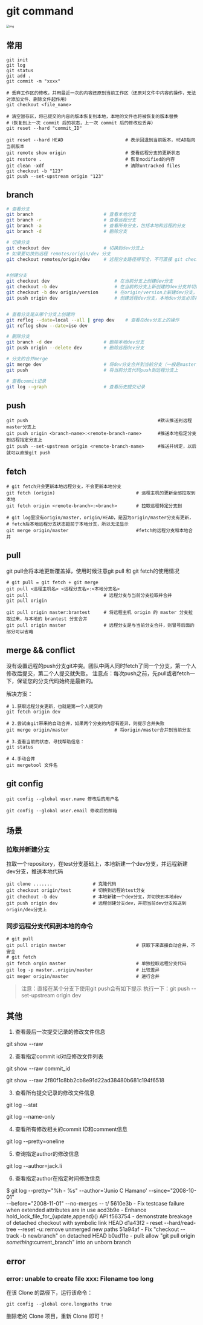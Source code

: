 # git command

<img src="https://images-1318119468.cos.ap-shanghai.myqcloud.com/mytyproa011500266295799.jpg" alt="img" style="zoom: 50%;" />



## 常用

```shell
git init
git log
git status
git add .
git commit -m "xxxx"
```

```shell
# 丢弃工作区的修改，并用最近一次的内容还原到当前工作区（还原对文件中内容的操作，无法对添加文件、删除文件起作用）
git checkout <file_name>

# 清空暂存区，将已提交的内容的版本恢复到本地，本地的文件也将被恢复的版本替换
#（恢复到上一次 commit 后的状态，上一次 commit 后的修改也丢弃）
git reset --hard "commit_ID"

git reset --hard HEAD 						# 表示回退到当前版本，HEAD指向当前版本
git remote show origin						# 查看远程分支的更新状态
git restore .								# 恢复modified的内容
git clean -xdf								# 清除untracked files
git checkout -b "123"
git push --set-upstream origin "123"
```



## branch

```sh
# 查看分支
git branch 							# 查看本地分支
git branch -r 						# 查看远程分支
git branch -a 						# 查看所有分支，包括本地和远程的分支
git branch -d						# 删除分支

# 切换分支
git checkout dev 					# 切换到dev分支上
# 如果要切换到远程 remotes/origin/dev 分支
git checkout remotes/origin/dev		# 远程分支路径得写全，不可直接 git checkout origin/dev	


#创建分支
git checkout dev						# 在当前分支上创建dev分支
git checkout -b dev						# 在当前的分支上新创建的dev分支并切换到新的创建的dev分支上
git checkout -b dev origin/version		# 在origin/version上新建dev分支，并切换到dev分支上
git push origin dev						# 创建远程dev分支，本地dev分支必须存在


# 查看分支是从哪个分支上创建的
git reflog --date=local --all | grep dev	# 查看在dev分支上的操作
git reflog show --date=iso dev

# 删除分支
git branch -d dev					# 删除本地dev分支
git push origin --delete dev		# 删除远程dev分支

# 分支的合并merge
git merge dev						# 将dev分支合并到当前分支（一般是master主分支）or	
git push							# 将当前分支代码push到远程分支上

# 查看commit记录
git log --graph						# 查看历史提交记录
```



## push

```shell
git push												#默认推送到远程master分支上
git push origin <branch-name>:<remote-branch-name>		#推送本地指定分支到远程指定分支上
git push --set-upstream origin <remote-branch-name>		#推送并绑定，以后就可以直接git push
```



## fetch

```shell
# git fetch只会更新本地远程分支，不会更新本地分支
git fetch (origin)								# 远程主机的更新全部拉取到本地
git fetch origin <remote-branch>:<branch>		# 拉取远程特定分支到

# git log里没有origin/master，origin/HEAD，是因为origin/master分支有更新，
# fetch后本地远程分支状态超前于本地分支，所以无法显示
git merge origin/master							#fetch的远程分支和本地合并
```



## pull

git pull会将本地更新覆盖掉，使用时候注意git pull 和 git fetch的使用情况

```shell
# git pull = git fetch + git merge
git pull <远程主机名> <远程分支名>:<本地分支名>
git pull							# 远程分支与当前分支拉取并合并
git pull origin			

git pull origin master:brantest		# 将远程主机 origin 的 master 分支拉取过来，与本地的 brantest 分支合并
git pull origin master				# 远程分支是与当前分支合并，则冒号后面的部分可以省略
```



## merge && conflict

没有设置远程的push分支git冲突。团队中两人同时fetch了同一个分支，第一个人修改后提交，第二个人提交就失败。
注意点：每次push之前，先pull或者fetch一下，保证您的分支代码始终是最新的。

解决方案：

```shell
# 1.获取远程分支更新，也就是第一个人提交的
git fetch origin dev

# 2.尝试由git带来的自动合并，如果两个分支的内容有差异，则提示合并失败
git merge origin/master 				# 将origin/master合并到当前分支

# 3.查看当前的状态，寻找帮助信息：
git status

# 4.手动合并
git mergetool 文件名
```



## git config

```shell
git config --global user.name 修改后的用户名

git config --global user.email 修改后的邮箱
```

 



## 场景

### 拉取并新建分支

拉取一个repository，在test分支基础上，本地新建一个dev分支，并远程新建dev分支，推送本地代码

```shell
git clone .......				# 克隆代码
git checkout origin/test		# 切换到远程的test分支
git chechout -b dev				# 本地新建一个dev分支，并切换到本地dev
git push origin dev				# 远程创建分支dev，并把当前dev分支推送到origin/dev分支上
```



### 同步远程分支代码到本地的命令

```shell
# git pull
git pull origin master							# 获取下来直接自动合并，不安全
# git fetch
git fetch orgin master							# 单独拉取远程分支代码
git log -p master..origin/master				# 比较差异
git meger origin/master							# 进行合并
```

> 注意：直接在某个分支下使用git push会有如下提示
> 执行一下：git push --set-upstream origin dev



## 其他

1. 查看最后一次提交记录的修改文件信息

 git show --raw

2. 查看指定commit id对应修改文件列表

git show --raw commit_id

git show --raw 2f80f1c8bb2cb8e91d22ad38480b681c194f6518

3. 查看所有提交记录的修改文件信息

git log --stat

git log --name-only

4. 查看所有修改相关的commit ID和comment信息

git log --pretty=oneline

5. 查询指定author的修改信息

git log --author=jack.li

6. 查看指定author在指定时间修改信息

$ git log --pretty="%h - %s" --author='Junio C Hamano' --since="2008-10-01" \
   --before="2008-11-01" --no-merges -- t/
5610e3b - Fix testcase failure when extended attributes are in use
acd3b9e - Enhance hold_lock_file_for_{update,append}() API
f563754 - demonstrate breakage of detached checkout with symbolic link HEAD
d1a43f2 - reset --hard/read-tree --reset -u: remove unmerged new paths
51a94af - Fix "checkout --track -b newbranch" on detached HEAD
b0ad11e - pull: allow "git pull origin $something:$current_branch" into an unborn branch



## error

### error: unable to create file xxx: Filename too long

在该 Clone 的路径下，运行该命令：

```shell
git config --global core.longpaths true
```

删除老的 Clone 项目，重新 Clone 即可！











